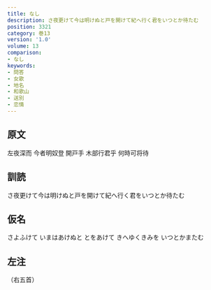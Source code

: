 ```yaml
---
title: なし
description: さ夜更けて今は明けぬと戸を開けて紀へ行く君をいつとか待たむ
position: 3321
category: 巻13
version: '1.0'
volume: 13
comparison:
- なし
keywords:
- 問答
- 女歌
- 地名
- 和歌山
- 送別
- 恋情
---
```


## 原文

左夜深而 今者明奴登 開戸手 木部行君乎 何時可将待

## 訓読

さ夜更けて今は明けぬと戸を開けて紀へ行く君をいつとか待たむ

## 仮名

さよふけて いまはあけぬと とをあけて きへゆくきみを いつとかまたむ

## 左注

（右五首）
